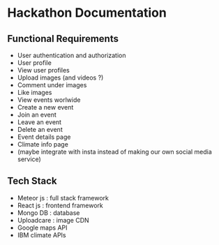 # Hackathon Documentation

## Functional Requirements
* User authentication and authorization
* User profile 
* View user profiles
* Upload images (and videos ?)
* Comment under images
* Like images
* View events worlwide
* Create a new event
* Join an event
* Leave an event
* Delete an event
* Event details page
* Climate info page
* (maybe integrate with insta instead of making our own social media service)

## Tech Stack
* Meteor js : full stack framework
* React js : frontend framework
* Mongo DB : database
* Uploadcare : image CDN
* Google maps API 
* IBM climate APIs